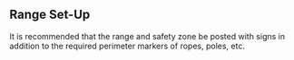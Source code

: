 ## Range Set-Up
It is recommended that the range and safety zone be posted with signs in addition to the required perimeter markers of ropes, poles, etc.

